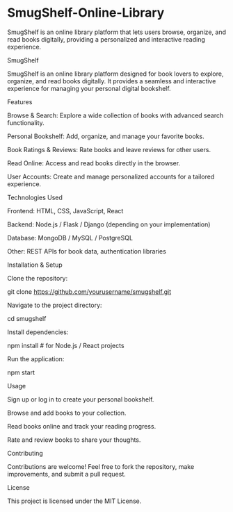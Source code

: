 # SmugShelf-Online-Library
SmugShelf is an online library platform that lets users browse, organize, and read books digitally, providing a personalized and interactive reading experience.

SmugShelf

SmugShelf is an online library platform designed for book lovers to explore, organize, and read books digitally. It provides a seamless and interactive experience for managing your personal digital bookshelf.

Features

Browse & Search: Explore a wide collection of books with advanced search functionality.

Personal Bookshelf: Add, organize, and manage your favorite books.

Book Ratings & Reviews: Rate books and leave reviews for other users.

Read Online: Access and read books directly in the browser.

User Accounts: Create and manage personalized accounts for a tailored experience.

Technologies Used

Frontend: HTML, CSS, JavaScript, React

Backend: Node.js / Flask / Django (depending on your implementation)

Database: MongoDB / MySQL / PostgreSQL

Other: REST APIs for book data, authentication libraries

Installation & Setup

Clone the repository:

git clone https://github.com/yourusername/smugshelf.git


Navigate to the project directory:

cd smugshelf


Install dependencies:

npm install   # for Node.js / React projects


Run the application:

npm start

Usage

Sign up or log in to create your personal bookshelf.

Browse and add books to your collection.

Read books online and track your reading progress.

Rate and review books to share your thoughts.

Contributing

Contributions are welcome! Feel free to fork the repository, make improvements, and submit a pull request.

License

This project is licensed under the MIT License.
